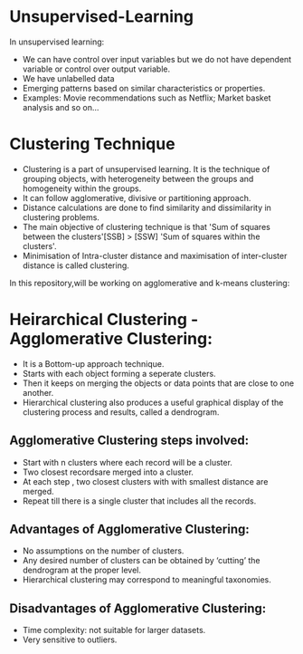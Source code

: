 # Unsupervised-Learning
In unsupervised learning:
- We can have control over input variables but we do not have dependent variable or control over output variable.
- We have unlabelled data
- Emerging patterns based on similar characteristics or properties.
- Examples: Movie recommendations such as Netflix; Market basket analysis and so on...
# Clustering Technique
- Clustering is a part of unsupervised learning. It is the technique of grouping objects, with heterogeneity between the groups and homogeneity within the groups.
- It can follow agglomerative, divisive or partitioning approach.
-	Distance calculations are done to find similarity and dissimilarity in clustering problems. 
-	The main objective of clustering technique is that 'Sum of squares between the clusters'[SSB] > [SSW] 'Sum of squares within the clusters'.
- Minimisation of Intra-cluster distance and maximisation of inter-cluster distance is called clustering.

In this repository,will be working on agglomerative and k-means clustering:

# Heirarchical Clustering - Agglomerative Clustering:
- It is a Bottom-up approach technique.
- Starts with each object forming a seperate clusters.
- Then it keeps on merging the objects or data points that are close to one another.
- Hierarchical clustering also produces a useful graphical display of the clustering process and results, called a dendrogram.
## Agglomerative Clustering steps involved:
- Start with n clusters where each record will be a cluster.
- Two closest recordsare merged into a cluster.
- At each step , two closest clusters with with smallest distance are merged.
- Repeat till there is a single cluster that includes all the records.
## Advantages of Agglomerative Clustering:
-	No assumptions on the number of clusters.
-	Any desired number of clusters can be obtained by ‘cutting’ the dendrogram at the proper level.
-	Hierarchical clustering may correspond to meaningful taxonomies. 
## Disadvantages of Agglomerative Clustering:
-	Time complexity: not suitable for larger datasets.
-	Very sensitive to outliers. 

